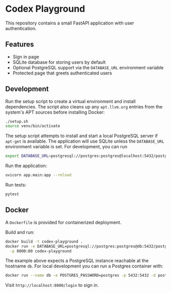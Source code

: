 # Codex Playground

This repository contains a small FastAPI application with user authentication.

## Features
- Sign in page
- SQLite database for storing users by default
- Optional PostgreSQL support via the `DATABASE_URL` environment variable
- Protected page that greets authenticated users

## Development
Run the setup script to create a virtual environment and install dependencies.
The script also cleans up any `apt.llvm.org` entries from the system's APT
sources before installing Docker:

```bash
./setup.sh
source venv/bin/activate
```

The setup script attempts to install and start a local PostgreSQL server if
`apt-get` is available. The application will use SQLite unless the
`DATABASE_URL` environment variable is set. For development, you can run

```bash
export DATABASE_URL=postgresql://postgres:postgres@localhost:5432/postgres
```

Run the application:

```bash
uvicorn app.main:app --reload
```

Run tests:

```bash
pytest
```

## Docker
A `Dockerfile` is provided for containerized deployment.

Build and run:

```bash
docker build -t codex-playground .
docker run -e DATABASE_URL=postgresql://postgres:postgres@db:5432/postgres \
  -p 8000:80 codex-playground
```

The example above expects a PostgreSQL instance reachable at the hostname `db`.
For local development you can run a Postgres container with:

```bash
docker run --name db -e POSTGRES_PASSWORD=postgres -p 5432:5432 -d postgres:15
```

Visit `http://localhost:8000/login` to sign in.
